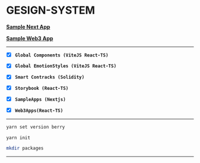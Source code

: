 # GESIGN-SYSTEM

**[Sample Next App](https://gesign-system-next.vercel.app)**

**[Sample Web3 App](https://gesign-system-web3.vercel.app)**

---

- [x] **`Global Components (ViteJS React-TS)`**
- [x] **`Global EmotionStyles (ViteJS React-TS)`**
- [x] **`Smart Contracks (Solidity)`**
- [x] **`Storybook (React-TS)`**

- [x] **`SampleApps (Nextjs)`**
- [x] **`Web3Apps(React-TS)`**

---

```bash
yarn set version berry
```

```bash
yarn init
```

```bash
mkdir packages
```

---
